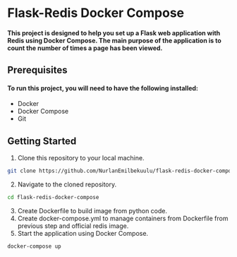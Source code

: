 # Flask-Redis Docker Compose

#### This project is designed to help you set up a Flask web application with Redis using Docker Compose. The main purpose of the application is to count the number of times a page has been viewed.

## Prerequisites

#### To run this project, you will need to have the following installed:

- Docker
- Docker Compose
- Git

## Getting Started

1. Clone this repository to your local machine.

```bash
git clone https://github.com/NurlanEmilbekuulu/flask-redis-docker-compose.git
```

2. Navigate to the cloned repository.

```bash
cd flask-redis-docker-compose
```

3. Create Dockerfile to build image from python code.
4. Create docker-compose.yml to manage containers from Dockerfile from previous step and official redis image.
5. Start the application using Docker Compose.
```bash
docker-compose up
```